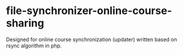 # file-synchronizer-online-course-sharing
Designed for online course synchronization (updater) written based on rsync algorithm in php.
